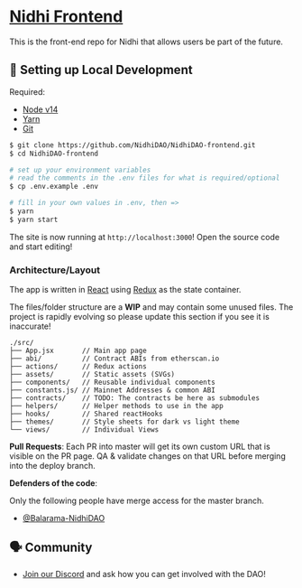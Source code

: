# [Nidhi Frontend](https://app.nidhidao.finance/)
This is the front-end repo for Nidhi that allows users be part of the future. 

##  🔧 Setting up Local Development

Required: 
- [Node v14](https://nodejs.org/download/release/latest-v14.x/)  
- [Yarn](https://classic.yarnpkg.com/en/docs/install/) 
- [Git](https://git-scm.com/downloads)


```bash
$ git clone https://github.com/NidhiDAO/NidhiDAO-frontend.git
$ cd NidhiDAO-frontend

# set up your environment variables
# read the comments in the .env files for what is required/optional
$ cp .env.example .env

# fill in your own values in .env, then =>
$ yarn
$ yarn start
```

The site is now running at `http://localhost:3000`!
Open the source code and start editing!

### Architecture/Layout
The app is written in [React](https://reactjs.org/) using [Redux](https://redux.js.org/) as the state container. 

The files/folder structure are a  **WIP** and may contain some unused files. The project is rapidly evolving so please update this section if you see it is inaccurate!

```
./src/
├── App.jsx       // Main app page
├── abi/          // Contract ABIs from etherscan.io
├── actions/      // Redux actions 
├── assets/       // Static assets (SVGs)
├── components/   // Reusable individual components
├── constants.js/ // Mainnet Addresses & common ABI
├── contracts/    // TODO: The contracts be here as submodules
├── helpers/      // Helper methods to use in the app
├── hooks/        // Shared reactHooks
├── themes/       // Style sheets for dark vs light theme
└── views/        // Individual Views
```


**Pull Requests**:
Each PR into master will get its own custom URL that is visible on the PR page. QA & validate changes on that URL before merging into the deploy branch. 

**Defenders of the code**: 

Only the following people have merge access for the master branch. 
* [@Balarama-NidhiDAO](https://github.com/Balarama-NidhiDAO)


## 🗣 Community

* [Join our Discord](https://discord.com/invite/NidhiDAO) and ask how you can get involved with the DAO!

